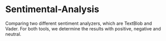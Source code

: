 # Sentimental-Analysis
Comparing two different sentiment analyzers, which are TextBlob and Vader. For both tools, we determine the results with positive, negative and neutral.
